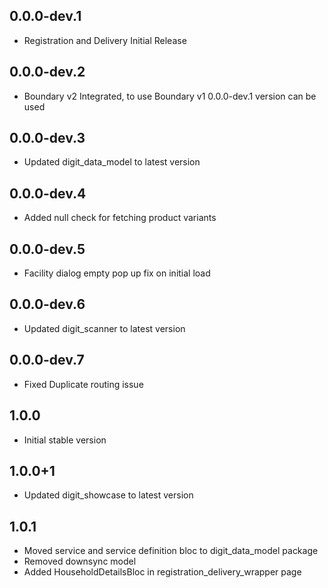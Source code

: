 ## 0.0.0-dev.1
* Registration and Delivery Initial Release

## 0.0.0-dev.2
* Boundary v2 Integrated, to use Boundary v1  0.0.0-dev.1 version can be used

## 0.0.0-dev.3
* Updated digit_data_model to latest version

## 0.0.0-dev.4
* Added null check for fetching product variants

## 0.0.0-dev.5
* Facility dialog empty pop up fix on initial load

## 0.0.0-dev.6
* Updated digit_scanner to latest version

## 0.0.0-dev.7
* Fixed Duplicate routing issue

## 1.0.0
* Initial stable version

## 1.0.0+1
* Updated digit_showcase to latest version

## 1.0.1
* Moved service and service definition bloc to digit_data_model package
* Removed downsync model
* Added HouseholdDetailsBloc in registration_delivery_wrapper page